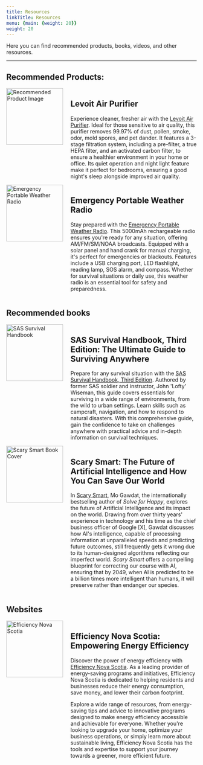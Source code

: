 ```yaml
---
title: Resources
linkTitle: Resources
menu: {main: {weight: 20}}
weight: 20
---
```


<!--{{% pageinfo %}}
This site is currently under construction <i class="fa-solid fa-code"></i>
{{% /pageinfo %}}-->

Here you can find recommended products, books, videos, and other resources.

---
## Recommended Products:

<div style="display: flex; align-items: flex-start;">
<img src="https://levoit.com/cdn/shop/products/vital-100s-smart-true-hepa-air-purifier-295620.jpg?v=1706049812&width=768" style="width: 150px; height: 150px; margin-right: 20px;" alt="Recommended Product Image" alt="Recommended Product Image"/>
<div>
<h2>Levoit Air Purifier</h2>
<p>Experience cleaner, fresher air with the <a href="https://amzn.to/3IrH0WF" target="_blank" rel="noopener noreferrer">Levoit Air Purifier</a>. Ideal for those sensitive to air quality, this purifier removes 99.97% of dust, pollen, smoke, odor, mold spores, and pet dander. It features a 3-stage filtration system, including a pre-filter, a true HEPA filter, and an activated carbon filter, to ensure a healthier environment in your home or office. Its quiet operation and night light feature make it perfect for bedrooms, ensuring a good night's sleep alongside improved air quality.</p>
<!---<a href="https://amzn.to/3IrH0WF" target="_blank" rel="noopener noreferrer">Levoit air purifier</a>--->
</div>
</div>

<div style="display: flex; align-items: flex-start;">
<img src="https://m.media-amazon.com/images/I/71gDcpSa53L._AC_SL1500_.jpg" style="width: 150px; height: 150px; margin-right: 20px;" alt="Emergency Portable Weather Radio"/>
<div>
<h2>Emergency Portable Weather Radio</h2>
<p>Stay prepared with the <a href="https://amzn.to/3v8mirW" target="_blank" rel="noopener noreferrer">Emergency Portable Weather Radio</a>. This 5000mAh rechargeable radio ensures you're ready for any situation, offering AM/FM/SM/NOAA broadcasts. Equipped with a solar panel and hand crank for manual charging, it's perfect for emergencies or blackouts. Features include a USB charging port, LED flashlight, reading lamp, SOS alarm, and compass. Whether for survival situations or daily use, this weather radio is an essential tool for safety and preparedness.</p>
</div>
</div>

## Recommended books
<div style="display: flex; align-items: flex-start;">
<img src="https://m.media-amazon.com/images/I/71ccpZJ9ZBL._SL1500_.jpg" style="width: 150px; height: 150px; margin-right: 20px;" alt="SAS Survival Handbook"/>
<div>
<h2>SAS Survival Handbook, Third Edition: The Ultimate Guide to Surviving Anywhere</h2>
<p>Prepare for any survival situation with the <a href="https://amzn.to/3uYNVE1" target="_blank" rel="noopener noreferrer">SAS Survival Handbook, Third Edition</a>. Authored by former SAS soldier and instructor, John 'Lofty' Wiseman, this guide covers essentials for surviving in a wide range of environments, from the wild to urban settings. Learn skills such as campcraft, navigation, and how to respond to natural disasters. With this comprehensive guide, gain the confidence to take on challenges anywhere with practical advice and in-depth information on survival techniques.</p>
</div>
</div>


<div style="display: flex; align-items: flex-start;">
<img src="
https://m.media-amazon.com/images/I/61G0x98-lbL._SL1500_.jpg
" style="width: 150px; height: 150px; margin-right: 20px;" alt="Scary Smart Book Cover"/>
<div>
<h2>Scary Smart: The Future of Artificial Intelligence and How You Can Save Our World</h2>
<p>In <a href="https://amzn.to/49PhDud" target="_blank" rel="noopener noreferrer">Scary Smart</a>, Mo Gawdat, the internationally bestselling author of <em>Solve for Happy</em>, explores the future of Artificial Intelligence and its impact on the world. Drawing from over thirty years' experience in technology and his time as the chief business officer of Google [X], Gawdat discusses how AI's intelligence, capable of processing information at unparalleled speeds and predicting future outcomes, still frequently gets it wrong due to its human-designed algorithms reflecting our imperfect world. <em>Scary Smart</em> offers a compelling blueprint for correcting our course with AI, ensuring that by 2049, when AI is predicted to be a billion times more intelligent than humans, it will preserve rather than endanger our species.</p>
</div>
</div>




## Websites
<div style="display: flex; align-items: flex-start;">

 <img src="https://www.pngall.com/wp-content/uploads/2017/05/Save-Energy-PNG-Image.png" style="width: 150px; height: 150px; margin-right: 20px;" alt="Efficiency Nova Scotia">
    <div>
        <h2>Efficiency Nova Scotia: Empowering Energy Efficiency</h2>
        <p>Discover the power of energy efficiency with <a href="https://www.efficiencyns.ca/" target="_blank" rel="noopener noreferrer">Efficiency Nova Scotia</a>. As a leading provider of energy-saving programs and initiatives, Efficiency Nova Scotia is dedicated to helping residents and businesses reduce their energy consumption, save money, and lower their carbon footprint.</p>
        <p>Explore a wide range of resources, from energy-saving tips and advice to innovative programs designed to make energy efficiency accessible and achievable for everyone. Whether you're looking to upgrade your home, optimize your business operations, or simply learn more about sustainable living, Efficiency Nova Scotia has the tools and expertise to support your journey towards a greener, more efficient future.</p>
    </div>

   

</div>





